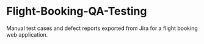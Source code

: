# Flight-Booking-QA-Testing
Manual test cases and defect reports exported from Jira for a flight booking web application.

